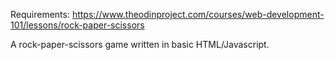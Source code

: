 Requirements: https://www.theodinproject.com/courses/web-development-101/lessons/rock-paper-scissors

A rock-paper-scissors game written in basic HTML/Javascript.
